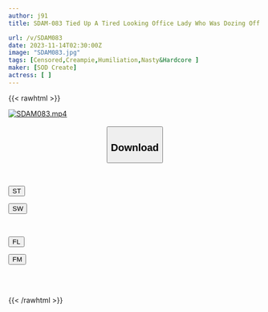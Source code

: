 ```yaml
---
author: j91
title: SDAM-083 Tied Up A Tired Looking Office Lady Who Was Dozing Off During A Late Show At The Movie Theater And F****d To Silently Incontinence With Sticky Onanism Inside A Blanket

url: /v/SDAM083
date: 2023-11-14T02:30:00Z
image: "SDAM083.jpg"
tags: [Censored,Creampie,Humiliation,Nasty&Hardcore ]
maker: [SOD Create]
actress: [ ]
---
```



{{< rawhtml >}}

<div class="video" data-videoid="Z2vQOvLXl8cqxQy">
    <a href="javascript:;">
        <img src="/v/SDAM083/SDAM083.jpg" width="WIDTH" height="HEIGHT" alt="SDAM083.mp4" loading="lazy">
    </a>
</div>

<script type="text/javascript" src="https://j91.asia/asset/on-demand-st.js"></script>

<br>
  <link rel="stylesheet" href="https://j91.asia/asset/bs5.css">
  
  <center>
  <button class="btn btn-primary" type="button" data-bs-toggle="collapse" data-bs-target=".multi-collapse" aria-expanded="false" aria-controls="multiCollapseExample1 multiCollapseExample2"><h2>Download</h2></button></center>
</p>
<div class="row">
  <div class="col">
    <div class="collapse multi-collapse" id="multiCollapseExample1">
      <div class="card card-body">
	      	      <br>
<div class="buttons">  
<p><a href="https://streamtape.to/v/Z2vQOvLXl8cqxQy" target="_blank"><button class="btn-hover color-3"><i class="fa fa-download"></i> ST</button></a></p>
<p><a href="https://sfastwish.com/6zs0mw3h5wg2" target="_blank"><button class="btn-hover color-2"><i class="fa fa-download"></i> SW</button></a></p></div>
    </div>
  </div>
</div>
  <div class="col">
    <div class="collapse multi-collapse" id="multiCollapseExample2">
      <div class="card card-body">
	      <br>
<div class="buttons">
<p><a href="https://filelions.online/f/369xu27v6eqm" target="_blank"><button class="btn-hover color-9"><i class="fa fa-download"></i> FL</button></a></p>
<p><a href="https://filemoon.sx/d/mbhbv4vmdsiz" target="_blank"><button class="btn-hover color-8"><i class="fa fa-download"></i> FM</button></a></p></div>
<br><br>
      </div>
    </div>
  </div>
</div>

{{< /rawhtml >}}
